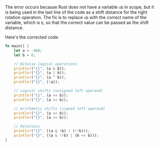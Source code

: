 The error occurs because Rust does not have a variable `ub` in scope, but it is being used in the last line of the code as a shift distance for the right rotation operation. The fix is to replace `ub` with the correct name of the variable, which is `b`, so that the correct value can be passed as the shift distance.

Here's the corrected code:
```rs
fn main() {
    let a = -460;
    let b = 6;

    // Bitwise logical operations
    println!("{}", (a & b));
    println!("{}", (a | b));
    println!("{}", (a ^ b));
    println!("{}", (!a));

    // Logical shifts (unsigned left operand)
    println!("{}", (a << b));
    println!("{}", (a >> b));

    // Arithmetic shifts (signed left operand)
    println!("{}", (a << b));
    println!("{}", (a >> b));

    // Rotations
    println!("{}", ((a & !b) | (!!b)));
    println!("{}", ((a & !!b) | (b << b)));
}
```
